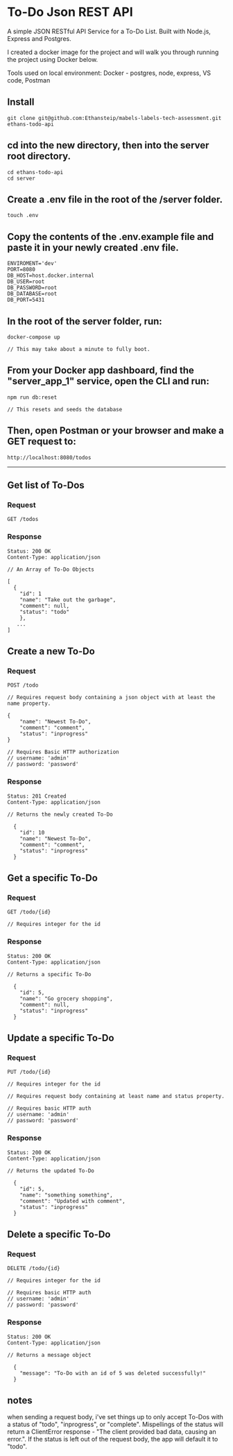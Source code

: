 # To-Do Json REST API

A simple JSON RESTful API Service for a To-Do List. Built with Node.js, Express and Postgres.

I created a docker image for the project and will walk you through running the project using Docker below.

Tools used on local environment: Docker - postgres, node, express, VS code, Postman

## Install

    git clone git@github.com:Ethansteip/mabels-labels-tech-assessment.git ethans-todo-api

## cd into the new directory, then into the server root directory.

    cd ethans-todo-api
    cd server

## Create a .env file in the root of the /server folder.

    touch .env

## Copy the contents of the .env.example file and paste it in your newly created .env file.

    ENVIROMENT='dev'
    PORT=8080
    DB_HOST=host.docker.internal
    DB_USER=root
    DB_PASSWORD=root
    DB_DATABASE=root
    DB_PORT=5431

## In the root of the server folder, run:

    docker-compose up

    // This may take about a minute to fully boot.

## From your Docker app dashboard, find the "server_app_1" service, open the CLI and run:

    npm run db:reset

    // This resets and seeds the database

## Then, open Postman or your browser and make a GET request to:

    http://localhost:8080/todos

___________________________________

## Get list of To-Dos

### Request
`GET /todos`

### Response

    Status: 200 OK
    Content-Type: application/json

    // An Array of To-Do Objects

    [
      {
        "id": 1
        "name": "Take out the garbage", 
        "comment": null, 
        "status": "todo"
        },
       ...
    ]

## Create a new To-Do

### Request

`POST /todo`


    // Requires request body containing a json object with at least the name property.

    {
        "name": "Newest To-Do",
        "comment": "comment",
        "status": "inprogress"
    }

    // Requires Basic HTTP authorization
    // username: 'admin'
    // password: 'password'
    

### Response

    Status: 201 Created
    Content-Type: application/json

    // Returns the newly created To-Do

      {
        "id": 10
        "name": "Newest To-Do",
        "comment": "comment",
        "status": "inprogress"
      }
       

## Get a specific To-Do

### Request

`GET /todo/{id}`

    // Requires integer for the id

### Response

    Status: 200 OK
    Content-Type: application/json

    // Returns a specific To-Do

      {
        "id": 5,
        "name": "Go grocery shopping",
        "comment": null,
        "status": "inprogress"
      }

## Update a specific To-Do

### Request

`PUT /todo/{id}`

    // Requires integer for the id

    // Requires request body containing at least name and status property.

    // Requires basic HTTP auth
    // username: 'admin'
    // password: 'password'

### Response

    Status: 200 OK
    Content-Type: application/json

    // Returns the updated To-Do

      {
        "id": 5,
        "name": "something something",
        "comment": "Updated with comment",
        "status": "inprogress"
      }

## Delete a specific To-Do

### Request

`DELETE /todo/{id}`

    // Requires integer for the id

    // Requires basic HTTP auth
    // username: 'admin'
    // password: 'password'

### Response

    Status: 200 OK
    Content-Type: application/json

    // Returns a message object

      {
        "message": "To-Do with an id of 5 was deleted successfully!"
      }

## notes
when sending a request body, i've set things up to only accept To-Dos with a status of "todo", "inprogress", or "complete". Mispellings of the status will return a ClientError response - "The client provided bad data, causing an error.". If the status is left out of the request body, the app will default it to "todo".
